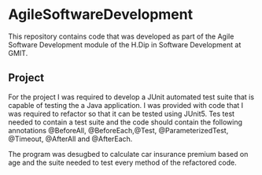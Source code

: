 # AgileSoftwareDevelopment

This repository contains code that was developed as part of the Agile Software Development module of the H.Dip in Software Development at GMIT.

## Project

For the project I was required to develop a JUnit automated test suite that is capable of testing the a Java application. I was provided with code that I was required to refactor so that it can be tested using JUnit5. Tes test needed to contain a test suite and the code should contain the following annotations @BeforeAll, @BeforeEach,@Test, @ParameterizedTest, @Timeout, @AfterAll and @AfterEach. 

The program was desugbed to calculate car insurance premium based on age and the suite needed to test every method of the refactored code.

